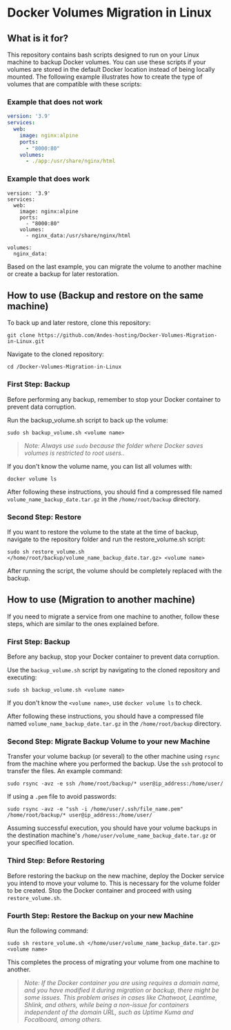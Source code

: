 # Docker Volumes Migration in Linux

## What is it for?

This repository contains bash scripts designed to run on your Linux machine to backup Docker volumes. You can use these scripts if your volumes are stored in the default Docker location instead of being locally mounted. The following example illustrates how to create the type of volumes that are compatible with these scripts:

### Example that does not work
```yaml
version: '3.9'
services:
  web:
    image: nginx:alpine
    ports:
      - "8000:80"
    volumes:
      - ./app:/usr/share/nginx/html
```

### Example that does work
```
version: '3.9'
services:
  web:
    image: nginx:alpine
    ports:
      - "8000:80"
    volumes:
      - nginx_data:/usr/share/nginx/html

volumes:
  nginx_data:
```
Based on the last example, you can migrate the volume to another machine or create a backup for later restoration.

## How to use (Backup and restore on the same machine)
To back up and later restore, clone this repository:
```
git clone https://github.com/Andes-hosting/Docker-Volumes-Migration-in-Linux.git
```
Navigate to the cloned repository:
```
cd /Docker-Volumes-Migration-in-Linux
```

### First Step: Backup

Before performing any backup, remember to stop your Docker container to prevent data corruption.

Run the backup_volume.sh script to back up the volume:
```
sudo sh backup_volume.sh <volume name>
```
>_Note: Always use `sudo` because the folder where Docker saves volumes is restricted to root users.._

If you don't know the volume name, you can list all volumes with:
```
docker volume ls
```
After following these instructions, you should find a compressed file named `volume_name_backup_date.tar.gz` in the `/home/root/backup` directory.

### Second Step: Restore
If you want to restore the volume to the state at the time of backup, navigate to the repository folder and run the restore_volume.sh script:
```
sudo sh restore_volume.sh </home/root/backup/volume_name_backup_date.tar.gz> <volume name>
```
After running the script, the volume should be completely replaced with the backup.

## How to use (Migration to another machine)
If you need to migrate a service from one machine to another, follow these steps, which are similar to the ones explained before.

### First Step: Backup

Before any backup, stop your Docker container to prevent data corruption.

Use the `backup_volume.sh` script by navigating to the cloned repository and executing:
```
sudo sh backup_volume.sh <volume name>
```
If you don't know the `<volume name>`, use `docker volume ls` to check.

After following these instructions, you should have a compressed file named `volume_name_backup_date.tar.gz` in the `/home/root/backup` directory.

### Second Step: Migrate Backup Volume to your new Machine

Transfer your volume backup (or several) to the other machine using `rsync` from the machine where you performed the backup. Use the `ssh` protocol to transfer the files. An example command:

```
sudo rsync -avz -e ssh /home/root/backup/* user@ip_address:/home/user/
```
If using a `.pem` file to avoid passwords:
```
sudo rsync -avz -e "ssh -i /home/user/.ssh/file_name.pem" /home/root/backup/* user@ip_address:/home/user/
```
Assuming successful execution, you should have your volume backups in the destination machine's `/home/user/volume_name_backup_date.tar.gz` or your specified location.

### Third Step: Before Restoring

Before restoring the backup on the new machine, deploy the Docker service you intend to move your volume to. This is necessary for the volume folder to be created. Stop the Docker container and proceed with using `restore_volume.sh`.

### Fourth Step: Restore the Backup on your new Machine

Run the following command:
```
sudo sh restore_volume.sh </home/user/volume_name_backup_date.tar.gz> <volume name>
```
This completes the process of migrating your volume from one machine to another.

>_Note: If the Docker container you are using requires a domain name, and you have modified it during migration or backup, there might be some issues. This problem arises in cases like Chatwoot, Leantime, Shlink, and others, while being a non-issue for containers independent of the domain URL, such as Uptime Kuma and Focalboard, among others._